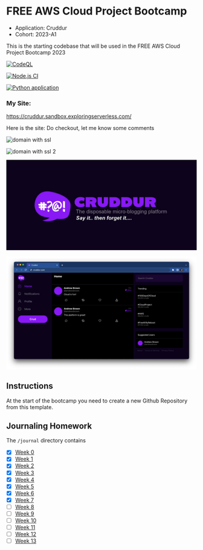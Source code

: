 # FREE AWS Cloud Project Bootcamp

- Application: Cruddur
- Cohort: 2023-A1

This is the starting codebase that will be used in the FREE AWS Cloud Project Bootcamp 2023

[![CodeQL](https://github.com/aravindvcyber/aws-bootcamp-cruddur-2023/actions/workflows/github-code-scanning/codeql/badge.svg)](https://github.com/aravindvcyber/aws-bootcamp-cruddur-2023/actions/workflows/github-code-scanning/codeql)

[![Node.js CI](https://github.com/aravindvcyber/aws-bootcamp-cruddur-2023/actions/workflows/node.js.yml/badge.svg)](https://github.com/aravindvcyber/aws-bootcamp-cruddur-2023/actions/workflows/node.js.yml)

[![Python application](https://github.com/aravindvcyber/aws-bootcamp-cruddur-2023/actions/workflows/python-app.yml/badge.svg)](https://github.com/aravindvcyber/aws-bootcamp-cruddur-2023/actions/workflows/python-app.yml)

### My Site:

https://cruddur.sandbox.exploringserverless.com/

Here is the site: Do checkout, let me know some comments


![domain with ssl](https://dev-to-uploads.s3.amazonaws.com/uploads/articles/dwndcc6751daf961egqk.png)

![domain with ssl 2](https://dev-to-uploads.s3.amazonaws.com/uploads/articles/c2wzr3wubql9zjx4siyc.png)

![Cruddur Graphic](_docs/assets/cruddur-banner.jpg)

![Cruddur Screenshot](_docs/assets/cruddur-screenshot.png)

## Instructions

At the start of the bootcamp you need to create a new Github Repository from this template.

## Journaling Homework

The `/journal` directory contains

- [x] [Week 0](journal/week0.md)
- [x] [Week 1](journal/week1.md)
- [x] [Week 2](journal/week2.md)
- [x] [Week 3](journal/week3.md)
- [x] [Week 4](journal/week4.md)
- [x] [Week 5](journal/week5.md)
- [x] [Week 6](journal/week6.md)
- [x] [Week 7](journal/week6.md)
- [ ] [Week 8](journal/week8.md)
- [ ] [Week 9](journal/week9.md)
- [ ] [Week 10](journal/week10.md)
- [ ] [Week 11](journal/week11.md)
- [ ] [Week 12](journal/week12.md)
- [ ] [Week 13](journal/week13.md)